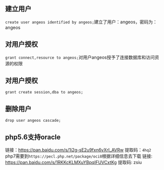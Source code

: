 ## 建立用户
`create user angeos identified by angeos;`建立了用户：angeos，密码为：angeos

## 对用户授权
`grant connect,resource to angeos;`对用户angeos授予了连接数据库和访问资源的权限

## 对用户授权
`grant create session,dba to angeos;`
## 删除用户
`drop user angeos cascade;`
## php5.6支持oracle
链接：https://pan.baidu.com/s/1i2g-sE2u9fxn6vXrI_AVRw 
提取码：`4hq2` 
php7需要到`https://pecl.php.net/package/oci8`根据详细信息去下载
链接: https://pan.baidu.com/s/1RKKcKLMXuYBpqIFUVCxtKg
提取码: zsiu